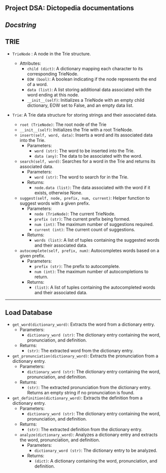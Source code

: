 **Project DSA: Dictopedia documentations**
---

***Docstring***
---

**TRIE**
---

- `TrieNode` : A node in the Trie structure.       
  - Attributes:
    - `child (dict)`: A dictionary mapping each character to its corresponding TrieNode.
    - `EOW (bool)`: A boolean indicating if the node represents the end of a word.
    - `data (list)`: A list storing additional data associated with the word ending at this node.
    - `__init__(self)`: Initializes a TrieNode with an empty child dictionary, EOW set to False, and an empty data list.

- `Trie`:  A Trie data structure for storing strings and their associated data.
  - `root (TrieNode)`: The root node of the Trie
  - `__init__(self)`: Initializes the Trie with a root TrieNode.
  - `insert(self, word, data)`: Inserts a word and its associated data into the Trie.
    - Parameters:
      - `word (str)`: The word to be inserted into the Trie.
      - `data (any)`: The data to be associated with the word. 
  - `search(self, word)`: Searches for a word in the Trie and returns its associated data.
    - Parameters:
      - `word (str)`: The word to search for in the Trie.
    - Returns:
      - `node.data (list)`: The data associated with the word if it exists, otherwise None.
  - `suggest(self, node, prefix, num, current)`: Helper function to suggest words with a given prefix.
    - Parameters:
      - `node (TrieNode)`: The current TrieNode.
      - `prefix (str)`: The current prefix being formed.
      - `num (int)`: The maximum number of suggestions required.
      - `current (int)`: The current count of suggestions.
    - Returns:
      - `words (list)`: A list of tuples containing the suggested words and their associated data.
  - `autocomplete(self, prefix, num)`: Autocompletes words based on a given prefix.
    - Parameters:
      - `prefix (str)`: The prefix to autocomplete.
      - `num (int)`: The maximum number of autocompletions to return.
    - Returns:
      - `(list)`: A list of tuples containing the autocompleted words and their associated data.
---

**Load Database**
---

- `get_word(dictionary_word)`: Extracts the word from a dictionary entry.
  - Parameters:
    - `dictionary_word (str)`: The dictionary entry containing the word, pronunciation, and definition.
  - Returns:
    - `(str)`: The extracted word from the dictionary entry.
- `get_pronunciation(dictionary_word)`: Extracts the pronunciation from a dictionary entry.
  - Parameters:
    - `dictionary_word (str)`: The dictionary entry containing the word, pronunciation, and definition.
  - Returns:
    - `(str)`: The extracted pronunciation from the dictionary entry. Returns an empty string if no pronunciation is found.
- `get_definition(dictionary_word)`: Extracts the definition from a dictionary entry.
  - Parameters:
    - `dictionary_word (str)`: The dictionary entry containing the word, pronunciation, and definition.
  - Returns:
    - `(str)`: The extracted definition from the dictionary entry.
  - `analyze(dictionary_word)`: Analyzes a dictionary entry and extracts the word, pronunciation, and definition.
    - Parameters:
      - `dictionary_word (str)`: The dictionary entry to be analyzed.
    - Returns:
      - `(dict)`: A dictionary containing the word, pronunciation, and definition.
